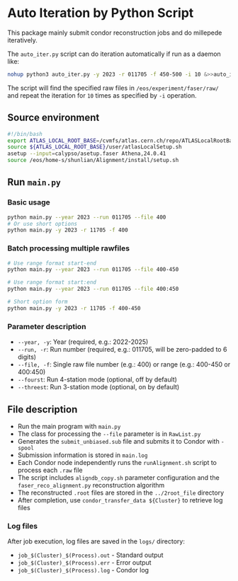 # Auto Iteration by Python Script
This package mainly submit condor reconstruction jobs and do millepede iteratively.

The `auto_iter.py` script can do iteration automatically if run as a daemon like:
```bash
nohup python3 auto_iter.py -y 2023 -r 011705 -f 450-500 -i 10 &>>auto_iter.log &
```

The script will find the specified raw files in `/eos/experiment/faser/raw/` and repeat the iteration for `10` times as specified by `-i` operation.


## Source environment
```bash
#!/bin/bash
export ATLAS_LOCAL_ROOT_BASE=/cvmfs/atlas.cern.ch/repo/ATLASLocalRootBase 
source ${ATLAS_LOCAL_ROOT_BASE}/user/atlasLocalSetup.sh
asetup --input=calypso/asetup.faser Athena,24.0.41
source /eos/home-s/shunlian/Alignment/install/setup.sh
```

## Run `main.py`

### Basic usage
```bash
python main.py --year 2023 --run 011705 --file 400
# Or use short options
python main.py -y 2023 -r 11705 -f 400
```

### Batch processing multiple rawfiles
```bash
# Use range format start-end
python main.py --year 2023 --run 011705 --file 400-450

# Use range format start:end
python main.py --year 2023 --run 011705 --file 400:450

# Short option form
python main.py -y 2023 -r 11705 -f 400-450
```

### Parameter description
- `--year, -y`: Year (required, e.g.: 2022-2025)
- `--run, -r`: Run number (required, e.g.: 011705, will be zero-padded to 6 digits)
- `--file, -f`: Single raw file number (e.g.: 400) or range (e.g.: 400-450 or 400:450)
- `--fourst`: Run 4-station mode (optional, off by default)
- `--threest`: Run 3-station mode (optional, on by default)

## File description
- Run the main program with `main.py`
- The class for processing the `--file` parameter is in `RawList.py`
- Generates the `submit_unbiased.sub` file and submits it to Condor with `-spool`
- Submission information is stored in `main.log`
- Each Condor node independently runs the `runAlignment.sh` script to process each `.raw` file
- The script includes `aligndb_copy.sh` parameter configuration and the `faser_reco_alignment.py` reconstruction algorithm
- The reconstructed `.root` files are stored in the `../2root_file` directory
- After completion, use `condor_transfer_data ${Cluster}` to retrieve log files

### Log files
After job execution, log files are saved in the `logs/` directory:
- `job_$(Cluster)_$(Process).out` - Standard output
- `job_$(Cluster)_$(Process).err` - Error output  
- `job_$(Cluster)_$(Process).log` - Condor log